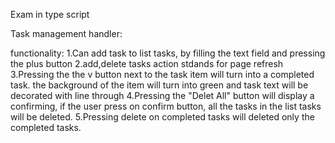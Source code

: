 Exam in type script

Task management handler:

functionality:
1.Can add task to list tasks, by filling the text field and pressing the plus button
2.add,delete tasks action stdands for page refresh
3.Pressing the the v button next to the task item will turn into a completed task. the background of the item will turn into green and task text will be decorated with line through
4.Pressing the "Delet All" button will display a confirming, if the user press on confirm button, all the tasks in the list tasks will be deleted.
5.Pressing delete on completed tasks will deleted only the completed tasks.
